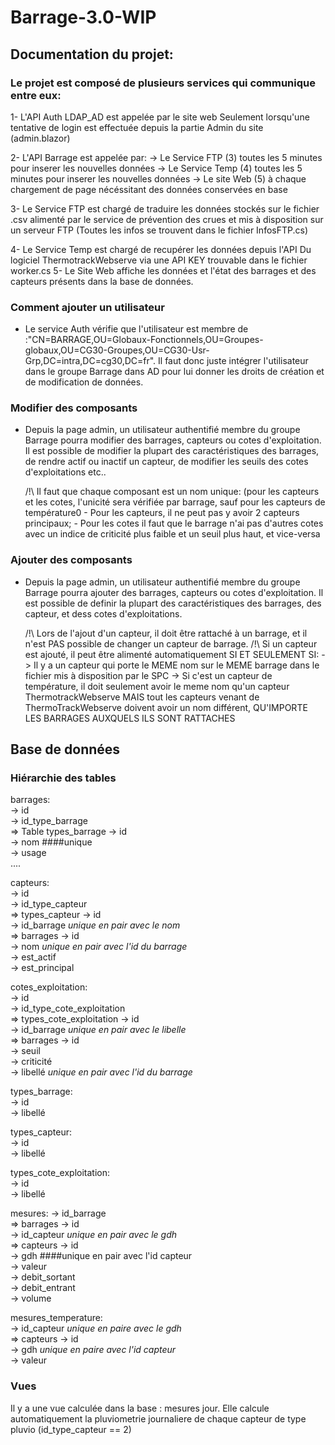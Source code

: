 # Barrage-3.0-WIP

 ## Documentation du projet:

### Le projet est composé de plusieurs services qui communique entre eux:

  1- L'API Auth LDAP_AD est appelée par le site web Seulement lorsqu'une tentative de login est effectuée depuis la partie Admin du site (admin.blazor)
  
  2- L'API Barrage est appelée par:
    -> Le Service FTP (3) toutes les 5 minutes pour inserer les nouvelles données
    -> Le Service Temp (4) toutes les 5 minutes pour inserer les nouvelles données
    -> Le site Web (5) à chaque chargement de page nécéssitant des données conservées en base
    
 3- Le Service FTP est chargé de traduire les données stockés sur le fichier .csv alimenté par le service de prévention des crues et mis à disposition sur
    un serveur FTP (Toutes les infos se trouvent dans le fichier InfosFTP.cs)
    
 4- Le Service Temp est chargé de recupérer les données depuis l'API Du logiciel ThermotrackWebserve via une API KEY trouvable dans le fichier worker.cs
 5- Le Site Web affiche les données et l'état des barrages et des capteurs présents dans la base de données.
 
### Comment ajouter un utilisateur

  - Le service Auth vérifie que l'utilisateur est membre de :"CN=BARRAGE,OU=Globaux-Fonctionnels,OU=Groupes-globaux,OU=CG30-Groupes,OU=CG30-Usr-Grp,DC=intra,DC=cg30,DC=fr".
    Il faut donc juste intégrer l'utilisateur dans le groupe Barrage dans AD pour lui donner les droits de création et de modification de données.
    
### Modifier des composants

  - Depuis la page admin, un utilisateur authentifié membre du groupe Barrage pourra modifier des barrages, capteurs ou cotes d'exploitation.
    Il est possible de modifier la plupart des caractéristiques des barrages, de rendre actif ou inactif un capteur, de modifier les seuils des cotes d'exploitations etc..
    
    /!\ Il faut que chaque composant est un nom unique: (pour les capteurs et les cotes, l'unicité sera vérifiée par barrage, sauf pour les capteurs de température0
        - Pour les capteurs, il ne peut pas y avoir 2 capteurs principaux;
        - Pour les cotes il faut que le barrage n'ai pas d'autres cotes avec un indice de criticité plus faible et un seuil plus haut, et vice-versa
        
### Ajouter des composants

  - Depuis la page admin, un utilisateur authentifié membre du groupe Barrage pourra ajouter des barrages, capteurs ou cotes d'exploitation.
    Il est possible de definir la plupart des caractéristiques des barrages, des capteur, et dess cotes d'exploitations.
    
    /!\ Lors de l'ajout d'un capteur, il doit être rattaché à un barrage, et il n'est PAS possible de changer un capteur de barrage.
    /!\ Si un capteur est ajouté, il peut être alimenté automatiquement SI ET SEULEMENT SI:
        -> Il y a un capteur qui porte le MEME nom sur le MEME barrage dans le fichier mis à disposition par le SPC
        -> Si c'est un capteur de température, il doit seulement avoir le meme nom qu'un capteur ThermotrackWebserve
           MAIS tout les capteurs venant de ThermoTrackWebserve doivent avoir un nom différent, QU'IMPORTE LES BARRAGES AUXQUELS ILS SONT RATTACHES
    
    
## Base de données

### Hiérarchie des tables

  barrages:  
        -> id  
        -> id_type_barrage  
          => Table types_barrage -> id  
        -> nom ####unique  
        -> usage  
        ....  
        
 capteurs:  
        -> id  
        -> id_type_capteur  
          => types_capteur -> id  
        -> id_barrage *unique en pair avec le nom*  
          => barrages -> id  
        -> nom *unique en pair avec l'id du barrage*  
        -> est_actif  
        -> est_principal  
        
  cotes_exploitation:  
        -> id  
        -> id_type_cote_exploitation  
          => types_cote_exploitation -> id  
        -> id_barrage *unique en pair avec le libelle*  
          => barrages -> id  
        -> seuil  
        -> criticité  
        -> libellé *unique en pair avec l'id du barrage*  
        
   types_barrage:  
        -> id  
        -> libellé  
        
   types_capteur:  
        -> id  
        -> libellé  
        
   types_cote_exploitation:  
        -> id  
        -> libellé  
        
   mesures:
        -> id_barrage  
          => barrages -> id  
        -> id_capteur *unique en pair avec le gdh*  
          => capteurs -> id  
        -> gdh ####unique en pair avec l'id capteur  
        -> valeur  
        -> debit_sortant  
        -> debit_entrant  
        -> volume  
        
   mesures_temperature:  
        -> id_capteur *unique en paire avec le gdh*  
          => capteurs -> id  
        -> gdh *unique en paire avec l'id capteur*  
        -> valeur  
        
        
 ### Vues
 
   Il y a une vue calculée dans la base : mesures jour.
    Elle calcule automatiquement la pluviometrie journaliere de chaque capteur de type pluvio (id_type_capteur == 2)
